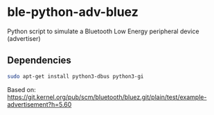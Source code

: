 # ble-python-adv-bluez
Python script to simulate a Bluetooth Low Energy peripheral device (advertiser)

## Dependencies
```bash
sudo apt-get install python3-dbus python3-gi
```
Based on: https://git.kernel.org/pub/scm/bluetooth/bluez.git/plain/test/example-advertisement?h=5.60
